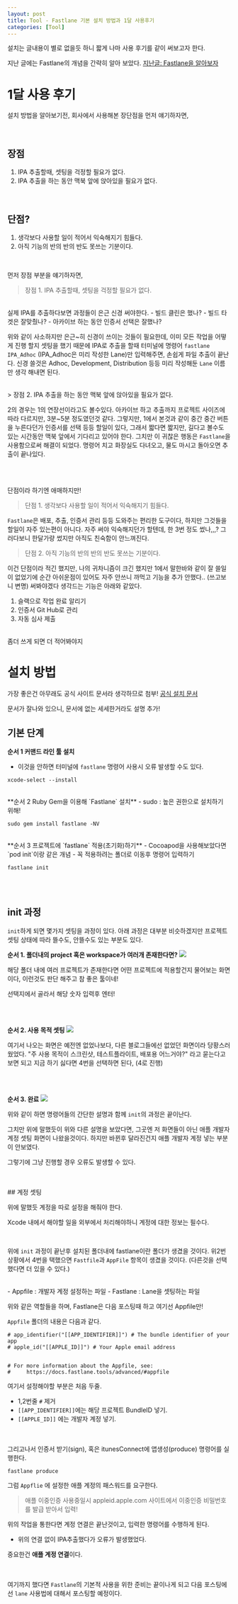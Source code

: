 ```yaml
---
layout: post                       
title: Tool - Fastlane 기본 설치 방법과 1달 사용후기
categories: [Tool]
---
```


설치는 글내용이 별로 없을듯 하니 짧게 나마 사용 후기를 같이 써보고자 한다.

지난 글에는 Fastlane의 개념을 간략히 알아 보았다.  [지난글: Fastlane을 알아보자](https://jiseobkim.github.io/tool/2019/03/30/Tool-Fastlane을-알아보자.html)


# 1달 사용 후기
설치 방법을 알아보기전, 회사에서 사용해본 장단점을 먼저 얘기하자면,

<br>

## 장점

1. IPA 추출할때, 셋팅을 걱정할 필요가 없다.
2. IPA 추출을 하는 동안 맥북 앞에 앉아있을 필요가 없다.

<br>

## 단점?
1. 생각보다 사용할 일이 적어서 익숙해지기 힘들다.
2. 아직 기능의 반의 반의 반도 못쓰는 기분이다.

<br> 

먼저 장점 부분을 얘기하자면, 
> 장점 1. IPA 추출할때, 셋팅을 걱정할 필요가 없다.

<br>
실제 IPA를 추출하다보면 과정들이 은근 신경 써야한다. 
- 빌드 클린은 했나?
- 빌드 타겟은 잘맞췄나?
- 아카이브 하는 동안 인증서 선택은 잘했나?

위와 같이 사소하지만 은근~히 신경이 쓰이는 것들이 필요한데, 이미 모든 작업을 어떻게 진행 할지 셋팅을 했기 때문에
IPA로 추출을 할때 터미널에 명령어 `fastlane IPA_Adhoc` (IPA_Adhoc은 미리 작성한 Lane)만 입력해주면, 손쉽게 파일 추출이 끝난다. 신경 쓸것은 Adhoc, Development, Distribution 등등 미리 작성해둔 `Lane` 이름만 생각 해내면 된다.

<br> 
> 장점 2. IPA 추출을 하는 동안 맥북 앞에 앉아있을 필요가 없다.

2의 경우는 1의 연장선이라고도 볼수있다. 아카이브 하고 추출까지 프로젝트 사이즈에 따라 다르지만, 3분~5분 정도였던것 같다. 그렇지만, 1에서 본것과 같이 중간 중간 버튼을 누른다던가 인증서를 선택 등등 할일이 있다, 그래서 짧다면 짧지만, 길다고 볼수도 있는 시간동안 맥북 앞에서 기다리고 있어야 한다.
그치만 이 귀찮은 행동은 `Fastlane`을 사용함으로써 해결이 되었다. 명령어 치고 화장실도 다녀오고, 물도 마시고 돌아오면 추출이 끝나있다.

<br> 
<br>

단점이라 하기엔 애매하지만! 
> 단점 1. 생각보다 사용할 일이 적어서 익숙해지기 힘들다.

`Fastlane`은 배포, 추출, 인증서 관리 등등 도와주는 편리한 도구이다, 하지만 그것들을 할일이 자주 있는편이 아니다.
자주 써야 익숙해지던가 할텐데, 한 3번 정도 썼나,,,? 그러다보니 한달가량 썼지만 아직도 친숙함이 안느껴진다.

> 단점 2. 아직 기능의 반의 반의 반도 못쓰는 기분이다.

이건 단점이라 적긴 했지만, 나의 귀차니즘이 크긴 했지만 1에서 말한바와 같이 잘 쓸일이 없었기에 순간 아쉬운점이 있어도 자주 안쓰니 까먹고 기능을 추가 안했다.. (쓰고보니 변명)
써봐야겠다 생각드는 기능은 아래와 같았다.
1. 슬랙으로 작업 완료 알리기
2. 인증서 Git Hub로 관리 
3. 자동 심사 제출

<br> 
좀더 쓰게 되면 더 적어봐야지 

<br>

# 설치 방법
가장 좋은건 아무래도 공식 사이트 문서라 생각하므로 첨부! [공식 설치 문서](https://docs.fastlane.tools/getting-started/ios/setup/)

문서가 잘나와 있으니, 문서에 없는 세세한거라도 설명 추가!

## 기본 단계

**순서 1 커맨드 라인 툴 설치**
- 이것을 안하면 터미널에 `fastlane` 명령어 사용시 오류 발생할 수도 있다.

```
xcode-select --install
```

<br> 
**순서 2 Ruby Gem을 이용해 `Fastlane` 설치**
- sudo : 높은 권한으로 설치하기 위해! 

```
sudo gem install fastlane -NV
```


<br> 
**순서 3 프로젝트에 `fastlane` 적용(초기화)하기**
- Cocoapod을 사용해보았다면 `pod init`이랑 같은 개념
- 꼭 적용하려는 폴더로 이동후 명령어 입력하기

```
fastlane init
```
<br><br>

## init 과정
`init`하게 되면 몇가지 셋팅을 과정이 있다. 아래 과정은 대부분 비슷하겠지만 프로젝트 셋팅 상태에 따라 뜰수도, 안뜰수도 있는 부분도 있다.

**순서 1. 폴더내의 project 혹은 workspace가 여러개 존재한다면?**
![](https://raw.githubusercontent.com/JiSeobKim/jiseobkim.github.io/master/static/img/_posts/2019-04-21/image1.png)

해당 폴더 내에 여러 프로젝트가 존재한다면 어떤 프로젝트에 적용할건지 물어보는 화면이다,
이런것도 판단 해주고 참 좋은 툴이네!

선택지에서 골라서 해당 숫자 입력후 엔터!

<br>
<br>

**순서 2. 사용 목적 셋팅**
![](https://raw.githubusercontent.com/JiSeobKim/jiseobkim.github.io/master/static/img/_posts/2019-04-21/image2.png)

여기서 나오는 화면은 예전엔 없었나보다, 다른 블로그들에선 없었던 화면이라 당황스러웠었다.
"주 사용 목적이 스크린샷, 테스트플라이트, 배포용 어느거야?" 라고 묻는다고 보면 되고
지금 하기 싫다면 4번을 선택하면 된다, (4로 진행)


<br> 
<br>

**순서 3. 완료**
![](https://raw.githubusercontent.com/JiSeobKim/jiseobkim.github.io/master/static/img/_posts/2019-04-21/image3.png)

위와 같이 하면 명령어들의 간단한 설명과 함께 `init`의 과정은 끝이난다.

그치만 위에 말했듯이 위와 다른 설명을 보았다면, 그곳엔 저 화면들이 아닌 애플 개발자 계정 셋팅 화면이 나왔을것이다. 하지만 바뀐후 달라진건지 애플 개발자 계정 넣는 부분이 안보였다.

그렇기에 그냥 진행할 경우 오류도 발생할 수 있다.

<br>
<br>
## 계정 셋팅

위에 말했듯 계정을 따로 설정을 해줘야 한다.

Xcode 내에서 해야할 일을 외부에서 처리해야하니 계정에 대한 정보는 필수다.

<br>

 위에 `init` 과정이 끝난후 설치된 폴더내에 fastlane이란 폴더가 생겼을 것이다.
 위2번 상황에서 4번을 택했으면 `Fastfile`과 `AppFile` 항목이 생겼을 것이다. (다른것을 선택했다면 더 있을 수 있다.)
 
 <br> 
 - Appfile : 개발자 계정 설정하는 파일
 - Fastlane : Lane을 셋팅하는 파일
 
 위와 같은 역할들을 하며, Fastlane은 다음 포스팅때 하고 여기선 Appfile만!
 
 `Appfile` 폴더의 내용은 다음과 같다.
 
 ```
 # app_identifier("[[APP_IDENTIFIER]]") # The bundle identifier of your app
 # apple_id("[[APPLE_ID]]") # Your Apple email address
 
 
 # For more information about the Appfile, see:
 #     https://docs.fastlane.tools/advanced/#appfile
```

여기서 설정해야할 부분은 처음 두줄.

- 1,2번줄 `#` 제거
- `[[APP_IDENTIFIER]]`에는 해당 프로젝트 BundleID 넣기.
- `[[APPLE_ID]]` 에는 개발자 계정 넣기.

<br><br>
그리고나서 인증서 받기(sign), 혹은 itunesConnect에 앱생성(produce) 명령어를 실행한다.
```
fastlane produce
```
그럼 `Appflie` 에 설정한 애플 계정의 패스워드를 요구한다.
> 애플 이중인증 사용중일시 appleid.apple.com 사이트에서 이중인증 비밀번호를 발급 받아서 입력!

위의 작업을 통한다면 계정 연결은 끝난것이고, 입력한 명령어를 수행하게 된다.
- 위의 연결 없이 IPA추출했다가 오류가 발생했었다.

중요한건 **애플 계정 연결**이다.

<br><br> 
여기까지 했다면 `Fastlane`의 기본적 사용을 위한 준비는 끝이나게 되고 다음 포스팅에선 `lane` 사용법에 대해서 포스팅할 예정이다. 


